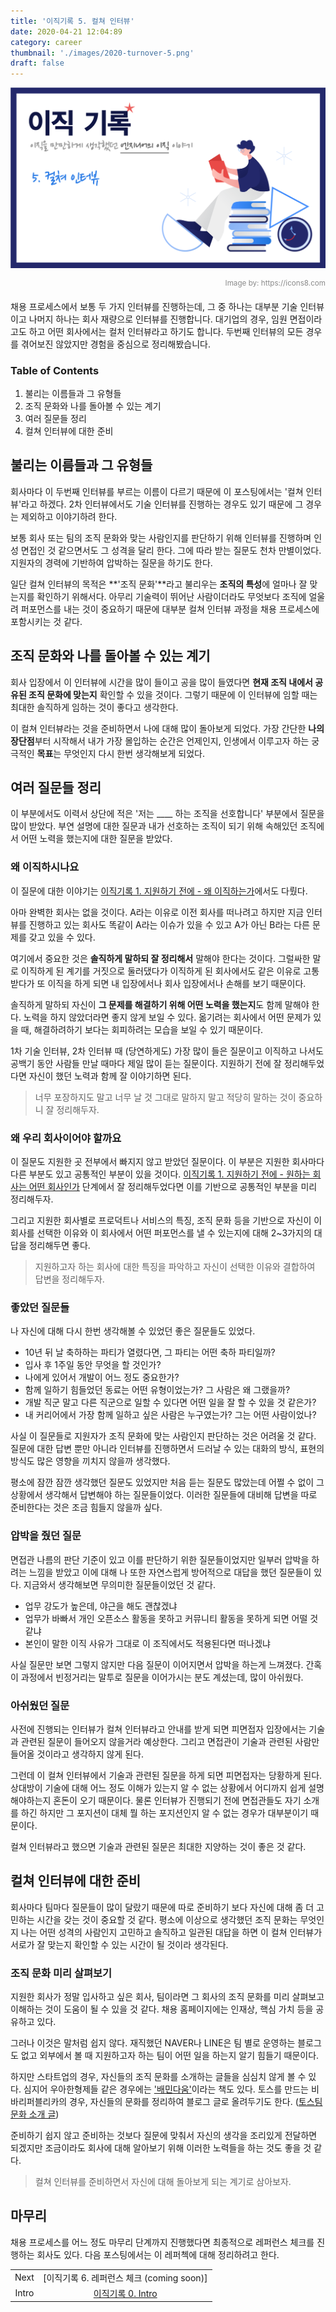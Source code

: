 ```yaml
---
title: '이직기록 5. 컬쳐 인터뷰'
date: 2020-04-21 12:04:89
category: career
thumbnail: './images/2020-turnover-5.png'
draft: false
---
```


![2020-turnover-5](./images/2020-turnover-5.png)

<div style="opacity: 0.5" align="right">
    <sup>Image by: <a>https://icons8.com</a></sup>
</div>

채용 프로세스에서 보통 두 가지 인터뷰를 진행하는데, 그 중 하나는 대부분 기술 인터뷰이고 나머지 하나는 회사 재량으로 인터뷰를 진행합니다. 대기업의 경우, 임원 면접이라고도 하고 어떤 회사에서는 컬처 인터뷰라고 하기도 합니다. 두번째 인터뷰의 모든 경우를 겪어보진 않았지만 경험을 중심으로 정리해봤습니다.

### Table of Contents

1. 불리는 이름들과 그 유형들
2. 조직 문화와 나를 돌아볼 수 있는 계기
3. 여러 질문들 정리
4. 컬쳐 인터뷰에 대한 준비

## 불리는 이름들과 그 유형들

회사마다 이 두번째 인터뷰를 부르는 이름이 다르기 때문에 이 포스팅에서는 '컬쳐 인터뷰'라고 하겠다. 2차 인터뷰에서도 기술 인터뷰를 진행하는 경우도 있기 때문에 그 경우는 제외하고 이야기하려 한다.

보통 회사 또는 팀의 조직 문화와 맞는 사람인지를 판단하기 위해 인터뷰를 진행하며 인성 면접인 것 같으면서도 그 성격을 달리 한다. 그에 따라 받는 질문도 천차 만별이었다. 지원자의 경력에 기반하여 압박하는 질문을 하기도 한다.

일단 컬쳐 인터뷰의 목적은 **'조직 문화'**라고 불리우는 **조직의 특성**에 얼마나 잘 맞는지를 확인하기 위해서다. 아무리 기술력이 뛰어난 사람이더라도 무엇보다 조직에 얼울려 퍼포먼스를 내는 것이 중요하기 때문에 대부분 컬쳐 인터뷰 과정을 채용 프로세스에 포함시키는 것 같다.

## 조직 문화와 나를 돌아볼 수 있는 계기

회사 입장에서 이 인터뷰에 시간을 많이 들이고 공을 많이 들였다면 **현재 조직 내에서 공유된 조직 문화에 맞는지** 확인할 수 있을 것이다. 그렇기 때문에 이 인터뷰에 임할 때는 최대한 솔직하게 임하는 것이 좋다고 생각한다.

이 컬쳐 인터뷰라는 것을 준비하면서 나에 대해 많이 돌아보게 되었다. 가장 간단한 **나의 장단점**부터 시작해서 내가 가장 몰입하는 순간은 언제인지, 인생에서 이루고자 하는 궁극적인 **목표**는 무엇인지 다시 한번 생각해보게 되었다.

## 여러 질문들 정리

이 부분에서도 이력서 상단에 적은 '저는 \_\_\_\_ 하는 조직을 선호합니다' 부분에서 질문을 많이 받았다. 부연 설명에 대한 질문과 내가 선호하는 조직이 되기 위해 속해있던 조직에서 어떤 노력을 했는지에 대한 질문을 받았다.

### 왜 이직하시나요

이 질문에 대한 이야기는 [이직기록 1. 지원하기 전에 - 왜 이직하는가](https://jbee.io/career/2020-turnover-1/#%EC%99%9C-%EC%9D%B4%EC%A7%81%ED%95%98%EB%8A%94%EA%B0%80)에서도 다뤘다.

아마 완벽한 회사는 없을 것이다. A라는 이유로 이전 회사를 떠나려고 하지만 지금 인터뷰를 진행하고 있는 회사도 똑같이 A라는 이슈가 있을 수 있고 A가 아닌 B라는 다른 문제를 갖고 있을 수 있다.

여기에서 중요한 것은 **솔직하게 말하되 잘 정리해서** 말해야 한다는 것이다. 그럴싸한 말로 이직하게 된 계기를 거짓으로 둘러댔다가 이직하게 된 회사에서도 같은 이유로 고통받다가 또 이직을 하게 되면 내 입장에서나 회사 입장에서나 손해를 보기 때문이다.

솔직하게 말하되 자신이 **그 문제를 해결하기 위해 어떤 노력을 했는지**도 함께 말해야 한다. 노력을 하지 않았더라면 좋지 않게 보일 수 있다. 옮기려는 회사에서 어떤 문제가 있을 때, 해결하려하기 보다는 회피하려는 모습을 보일 수 있기 때문이다.

1차 기술 인터뷰, 2차 인터뷰 때 (당연하게도) 가장 많이 들은 질문이고 이직하고 나서도 공백기 동안 사람들 만날 때마다 제일 많이 듣는 질문이다. 지원하기 전에 잘 정리해두었다면 자신이 했던 노력과 함께 잘 이야기하면 된다.

> 너무 포장하지도 말고 너무 날 것 그대로 말하지 말고 적당히 말하는 것이 중요하니 잘 정리해두자.

### 왜 우리 회사이어야 할까요

이 질문도 지원한 곳 전부에서 빠지지 않고 받았던 질문이다. 이 부분은 지원한 회사마다 다른 부분도 있고 공통적인 부분이 있을 것이다. [이직기록 1. 지원하기 전에 - 원하는 회사는 어떤 회사인가](https://jbee.io/career/2020-turnover-1/#%EC%9B%90%ED%95%98%EB%8A%94-%ED%9A%8C%EC%82%AC%EB%8A%94-%EC%96%B4%EB%96%A4-%ED%9A%8C%EC%82%AC%EC%9D%B8%EA%B0%80) 단계에서 잘 정리해두었다면 이를 기반으로 공통적인 부분을 미리 정리해두자.

그리고 지원한 회사별로 프로덕트나 서비스의 특징, 조직 문화 등을 기반으로 자신이 이 회사를 선택한 이유와 이 회사에서 어떤 퍼포먼스를 낼 수 있는지에 대해 2~3가지의 대답을 정리해두면 좋다.

> 지원하고자 하는 회사에 대한 특징을 파악하고 자신이 선택한 이유와 결합하여 답변을 정리해두자.

### 좋았던 질문들

나 자신에 대해 다시 한번 생각해볼 수 있었던 좋은 질문들도 있었다.

- 10년 뒤 날 축하하는 파티가 열렸다면, 그 파티는 어떤 축하 파티일까?
- 입사 후 1주일 동안 무엇을 할 것인가?
- 나에게 있어서 개발이 어느 정도 중요한가?
- 함께 일하기 힘들었던 동료는 어떤 유형이었는가? 그 사람은 왜 그랬을까?
- 개발 직군 말고 다른 직군으로 일할 수 있다면 어떤 일을 잘 할 수 있을 것 같은가?
- 내 커리어에서 가장 함께 일하고 싶은 사람은 누구였는가? 그는 어떤 사람이었나?

사실 이 질문들로 지원자가 조직 문화에 맞는 사람인지 판단하는 것은 어려울 것 같다. 질문에 대한 답변 뿐만 아니라 인터뷰를 진행하면서 드러날 수 있는 대화의 방식, 표현의 방식도 많은 영향을 끼치지 않을까 생각했다.

평소에 잠깐 잠깐 생각했던 질문도 있었지만 처음 듣는 질문도 많았는데 어쩔 수 없이 그 상황에서 생각해서 답변해야 하는 질문들이었다. 이러한 질문들에 대비해 답변을 따로 준비한다는 것은 조금 힘들지 않을까 싶다.

### 압박을 줬던 질문

면접관 나름의 판단 기준이 있고 이를 판단하기 위한 질문들이었지만 일부러 압박을 하려는 느낌을 받았고 이에 대해 나 또한 자연스럽게 방어적으로 대답을 했던 질문들이 있다. 지금와서 생각해보면 무의미한 질문들이었던 것 같다.

- 업무 강도가 높은데, 야근을 해도 괜찮겠냐
- 업무가 바빠서 개인 오픈소스 활동을 못하고 커뮤니티 활동을 못하게 되면 어떨 것 같냐
- 본인이 말한 이직 사유가 그대로 이 조직에서도 적용된다면 떠나겠냐

사실 질문만 보면 그렇지 않지만 다음 질문이 이어지면서 압박을 하는게 느껴졌다. 간혹 이 과정에서 빈정거리는 말투로 질문을 이어가시는 분도 계셨는데, 많이 아쉬웠다.

### 아쉬웠던 질문

사전에 진행되는 인터뷰가 컬쳐 인터뷰라고 안내를 받게 되면 피면접자 입장에서는 기술과 관련된 질문이 들어오지 않을거라 예상한다. 그리고 면접관이 기술과 관련된 사람만 들어올 것이라고 생각하지 않게 된다.

그런데 이 컬쳐 인터뷰에서 기술과 관련된 질문을 하게 되면 피면접자는 당황하게 된다. 상대방이 기술에 대해 어느 정도 이해가 있는지 알 수 없는 상황에서 어디까지 쉽게 설명해야하는지 혼돈이 오기 때문이다. 물론 인터뷰가 진행되기 전에 면접관들도 자기 소개를 하긴 하지만 그 포지션이 대체 뭘 하는 포지션인지 알 수 없는 경우가 대부분이기 때문이다.

컬쳐 인터뷰라고 했으면 기술과 관련된 질문은 최대한 지양하는 것이 좋은 것 같다.

## 컬쳐 인터뷰에 대한 준비

회사마다 팀마다 질문들이 많이 달랐기 때문에 따로 준비하기 보다 자신에 대해 좀 더 고민하는 시간을 갖는 것이 중요할 것 같다. 평소에 이상으로 생각했던 조직 문화는 무엇인지 나는 어떤 성격의 사람인지 고민하고 솔직하고 일관된 대답을 하면 이 컬쳐 인터뷰가 서로가 잘 맞는지 확인할 수 있는 시간이 될 것이라 생각된다.

### 조직 문화 미리 살펴보기

지원한 회사가 정말 입사하고 싶은 회사, 팀이라면 그 회사의 조직 문화를 미리 살펴보고 이해하는 것이 도움이 될 수 있을 것 같다. 채용 홈페이지에는 인재상, 핵심 가치 등을 공유하고 있다.

그러나 이것은 말처럼 쉽지 않다. 재직했던 NAVER나 LINE은 팀 별로 운영하는 블로그도 없고 외부에서 볼 때 지원하고자 하는 팀이 어떤 일을 하는지 알기 힘들기 때문이다.

하지만 스타트업의 경우, 자신들의 조직 문화를 소개하는 글들을 심심치 않게 볼 수 있다. 심지어 우아한형제들 같은 경우에는 ['배민다움'](http://www.yes24.com/Product/Goods/32992422)이라는 책도 있다. 토스를 만드는 비바리퍼블리카의 경우, 자신들의 문화를 정리하여 블로그 글로 올려두기도 한다. ([토스팀 문화 소개 글](https://blog.toss.im/category/tossteam/culture/))

준비하기 쉽지 않고 준비하는 것보다 질문에 맞춰서 자신의 생각을 조리있게 전달하면 되겠지만 조금이라도 회사에 대해 알아보기 위해 이러한 노력들을 하는 것도 좋을 것 같다.

> 컬쳐 인터뷰를 준비하면서 자신에 대해 돌아보게 되는 계기로 삼아보자.

## 마무리

채용 프로세스를 어느 정도 마무리 단계까지 진행했다면 최종적으로 레퍼런스 체크를 진행하는 회사도 있다. 다음 포스팅에서는 이 레퍼첵에 대해 정리하려고 한다.

|       |                                                              |
| :---: | :----------------------------------------------------------: |
| Next  |          [이직기록 6. 레퍼런스 체크 (coming soon)]           |
| Intro | [이직기록 0. Intro](https://jbee.io/career/2020-turnover-0/) |
